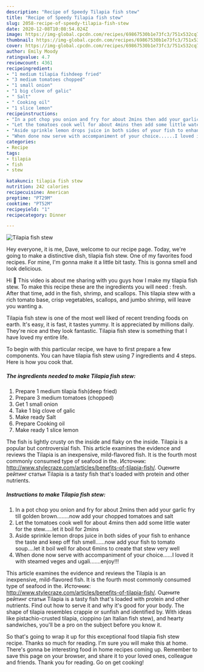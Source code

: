 ```yaml
---
description: "Recipe of Speedy Tilapia fish stew"
title: "Recipe of Speedy Tilapia fish stew"
slug: 2058-recipe-of-speedy-tilapia-fish-stew
date: 2020-12-08T10:08:54.024Z
image: https://img-global.cpcdn.com/recipes/69867530b1e73fc3/751x532cq70/tilapia-fish-stew-recipe-main-photo.jpg
thumbnail: https://img-global.cpcdn.com/recipes/69867530b1e73fc3/751x532cq70/tilapia-fish-stew-recipe-main-photo.jpg
cover: https://img-global.cpcdn.com/recipes/69867530b1e73fc3/751x532cq70/tilapia-fish-stew-recipe-main-photo.jpg
author: Emily Moody
ratingvalue: 4.7
reviewcount: 4361
recipeingredient:
- "1 medium tilapia fishdeep fried"
- "3 medium tomatoes chopped"
- "1 small onion"
- "1 big clove of galic"
- " Salt"
- " Cooking oil"
- "1 slice lemon"
recipeinstructions:
- "In a pot chop you onion and fry for about 2mins then add your garlic fry till golden brown........now add your chopped tomatoes and salt"
- "Let the tomatoes cook well for about 4mins then add some little water for the stew.....let it boil for 2mins"
- "Aside sprinkle lemon drops juice in both sides of your fish to enhance the taste and keep off fish smell......now add your fish to tomato soup....let it boil well for about 6mins to create that stew very well"
- "When done now serve with accompaniment of your choice......I loved it with steamed veges and ugali.......enjoy!!!"
categories:
- Recipe
tags:
- tilapia
- fish
- stew

katakunci: tilapia fish stew 
nutrition: 242 calories
recipecuisine: American
preptime: "PT29M"
cooktime: "PT52M"
recipeyield: "1"
recipecategory: Dinner

---
```



![Tilapia fish stew](https://img-global.cpcdn.com/recipes/69867530b1e73fc3/751x532cq70/tilapia-fish-stew-recipe-main-photo.jpg)

Hey everyone, it is me, Dave, welcome to our recipe page. Today, we're going to make a distinctive dish, tilapia fish stew. One of my favorites food recipes. For mine, I'm gonna make it a little bit tasty. This is gonna smell and look delicious.

Hi 👋 This video is about me sharing with you guys how I make my tilapia fish stew. To make this recipe these are the ingredients you will need : fresh. After that time, add in the fish, shrimp, and scallops. This tilapia stew with a rich tomato base, crisp vegetables, scallops, and jumbo shrimp, will leave you wanting a.

Tilapia fish stew is one of the most well liked of recent trending foods on earth. It's easy, it is fast, it tastes yummy. It is appreciated by millions daily. They're nice and they look fantastic. Tilapia fish stew is something that I have loved my entire life.


To begin with this particular recipe, we have to first prepare a few components. You can have tilapia fish stew using 7 ingredients and 4 steps. Here is how you cook that.

<!--inarticleads1-->

##### The ingredients needed to make Tilapia fish stew:

1. Prepare 1 medium tilapia fish(deep fried)
1. Prepare 3 medium tomatoes (chopped)
1. Get 1 small onion
1. Take 1 big clove of galic
1. Make ready  Salt
1. Prepare  Cooking oil
1. Make ready 1 slice lemon


The fish is lightly crusty on the inside and flaky on the inside. Tilapia is a popular but controversial fish. This article examines the evidence and reviews the Tilapia is an inexpensive, mild-flavored fish. It is the fourth most commonly consumed type of seafood in the. Источник: http://www.stylecraze.com/articles/benefits-of-tilapia-fish/. Оцените рейтинг статьи Tilapia is a tasty fish that&#39;s loaded with protein and other nutrients. 

<!--inarticleads2-->

##### Instructions to make Tilapia fish stew:

1. In a pot chop you onion and fry for about 2mins then add your garlic fry till golden brown........now add your chopped tomatoes and salt
1. Let the tomatoes cook well for about 4mins then add some little water for the stew.....let it boil for 2mins
1. Aside sprinkle lemon drops juice in both sides of your fish to enhance the taste and keep off fish smell......now add your fish to tomato soup....let it boil well for about 6mins to create that stew very well
1. When done now serve with accompaniment of your choice......I loved it with steamed veges and ugali.......enjoy!!!


This article examines the evidence and reviews the Tilapia is an inexpensive, mild-flavored fish. It is the fourth most commonly consumed type of seafood in the. Источник: http://www.stylecraze.com/articles/benefits-of-tilapia-fish/. Оцените рейтинг статьи Tilapia is a tasty fish that&#39;s loaded with protein and other nutrients. Find out how to serve it and why it&#39;s good for your body. The shape of tilapia resembles crappie or sunfish and identified by. With ideas like pistachio-crusted tilapia, cioppino (an Italian fish stew), and hearty sandwiches, you&#39;ll be a pro on the subject before you know it. 

So that's going to wrap it up for this exceptional food tilapia fish stew recipe. Thanks so much for reading. I'm sure you will make this at home. There's gonna be interesting food in home recipes coming up. Remember to save this page on your browser, and share it to your loved ones, colleague and friends. Thank you for reading. Go on get cooking!
